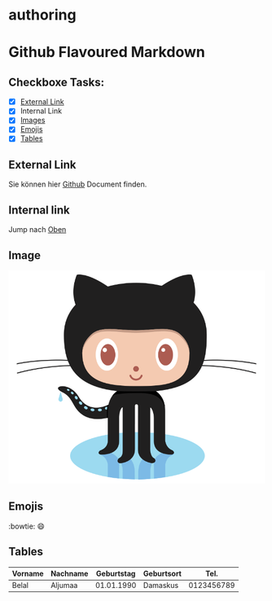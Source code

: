 # authoring

# Github Flavoured Markdown

## Checkboxe Tasks:
- [x] [External Link](#external-link)
- [x] Internal Link
- [x] [Images](#image)
- [x] [Emojis](#emojis)
- [x] [Tables](#tables)

## External Link
Sie können hier [Github](https://help.github.com/ar) Document finden.

## Internal link
Jump nach [Oben](#github-flavoured-markdown)

## Image
![Pinguin](/images/logo.png)

## Emojis
:bowtie:
:smile:

## Tables
| Vorname | Nachname | Geburtstag | Geburtsort | Tel. |
| ---     | ---      | ---        | ---        | ---  |
| Belal | Aljumaa | 01.01.1990 | Damaskus | 0123456789 |